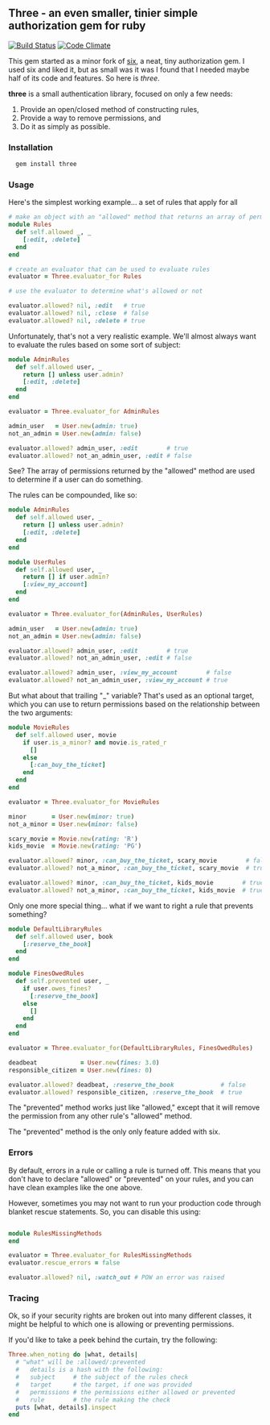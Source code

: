 ## Three - an even smaller, tinier simple authorization gem for ruby

[![Build Status](https://travis-ci.org/darrencauthon/three.png)](https://travis-ci.org/darrencauthon/three)
[![Code Climate](https://codeclimate.com/github/darrencauthon/three.png)](https://codeclimate.com/github/darrencauthon/three)

This gem started as a minor fork of [six](https://github.com/randx/six), a neat, tiny authorization gem.  I used six and liked it, but as small was it was I found that I needed maybe half of its code and features. So here is *three*.

**three** is a small authentication library, focused on only a few needs:

1. Provide an open/closed method of constructing rules,
2. Provide a way to remove permissions, and
3. Do it as simply as possible.

### Installation

```ruby
  gem install three
```

### Usage

Here's the simplest working example... a set of rules that apply for all

```ruby
# make an object with an "allowed" method that returns an array of permissions
module Rules
  def self.allowed _, _
    [:edit, :delete]
  end
end

# create an evaluator that can be used to evaluate rules
evaluator = Three.evaluator_for Rules

# use the evaluator to determine what's allowed or not

evaluator.allowed? nil, :edit   # true
evaluator.allowed? nil, :close  # false
evaluator.allowed? nil, :delete # true
```

Unfortunately, that's not a very realistic example. We'll almost always want to evaluate the rules based on some sort of subject:

```ruby
module AdminRules
  def self.allowed user, _
    return [] unless user.admin?
    [:edit, :delete]
  end
end

evaluator = Three.evaluator_for AdminRules

admin_user   = User.new(admin: true)
not_an_admin = User.new(admin: false)

evaluator.allowed? admin_user, :edit        # true
evaluator.allowed? not_an_admin_user, :edit # false
```

See?  The array of permissions returned by the "allowed" method are used to determine if a user can do something.

The rules can be compounded, like so:


```ruby
module AdminRules
  def self.allowed user, _
    return [] unless user.admin?
    [:edit, :delete]
  end
end

module UserRules
  def self.allowed user, _
    return [] if user.admin?
    [:view_my_account]
  end
end

evaluator = Three.evaluator_for(AdminRules, UserRules)

admin_user   = User.new(admin: true)
not_an_admin = User.new(admin: false)

evaluator.allowed? admin_user, :edit        # true
evaluator.allowed? not_an_admin_user, :edit # false

evaluator.allowed? admin_user, :view_my_account        # false
evaluator.allowed? not_an_admin_user, :view_my_account # true
```

But what about that trailing "_" variable?  That's used as an optional target, which you can use to return permissions based on the relationship between the two arguments:

```ruby
module MovieRules
  def self.allowed user, movie
    if user.is_a_minor? and movie.is_rated_r
      []
    else
      [:can_buy_the_ticket]
    end
  end
end

evaluator = Three.evaluator_for MovieRules

minor       = User.new(minor: true)
not_a_minor = User.new(minor: false)

scary_movie = Movie.new(rating: 'R')
kids_movie  = Movie.new(rating: 'PG')

evaluator.allowed? minor, :can_buy_the_ticket, scary_movie        # false
evaluator.allowed? not_a_minor, :can_buy_the_ticket, scary_movie  # true

evaluator.allowed? minor, :can_buy_the_ticket, kids_movie        # true
evaluator.allowed? not_a_minor, :can_buy_the_ticket, kids_movie  # true
```

Only one more special thing... what if we want to right a rule that prevents something?

```ruby
module DefaultLibraryRules
  def self.allowed user, book
    [:reserve_the_book]
  end
end

module FinesOwedRules
  def self.prevented user, _
    if user.owes_fines?
      [:reserve_the_book]
    else
      []
    end
  end
end

evaluator = Three.evaluator_for(DefaultLibraryRules, FinesOwedRules)

deadbeat            = User.new(fines: 3.0)
responsible_citizen = User.new(fines: 0)

evaluator.allowed? deadbeat, :reserve_the_book             # false
evaluator.allowed? responsible_citizen, :reserve_the_book  # true

```

The "prevented" method works just like "allowed," except that it will remove the permission from any other rule's "allowed" method.

The "prevented" method is the only only feature added with six. 

### Errors

By default, errors in a rule or calling a rule is turned off.  This means that you don't have to declare "allowed" or "prevented" on your rules, and you can have clean examples like the one above.

However, sometimes you may not want to run your production code through blanket rescue statements.  So, you can disable this using:

```ruby

module RulesMissingMethods
end

evaluator = Three.evaluator_for RulesMissingMethods
evaluator.rescue_errors = false

evaluator.allowed? nil, :watch_out # POW an error was raised

```

### Tracing

Ok, so if your security rights are broken out into many different classes, it might be helpful to which one is allowing or preventing permissions.

If you'd like to take a peek behind the curtain, try the following:

```ruby
Three.when_noting do |what, details|
  # "what" will be :allowed/:prevented
  #   details is a hash with the following:
  #   subject     # the subject of the rules check
  #   target      # the target, if one was provided
  #   permissions # the permissions either allowed or prevented
  #   rule        # the rule making the check
  puts [what, details].inspect
end
```
